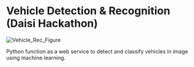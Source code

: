# Vehicle Detection & Recognition (Daisi Hackathon)

![Vehicle_Rec_Figure](https://i.imgur.com/dqPTlXl.jpg)

Python function as a web service to detect and classify vehicles in image using machine learning.